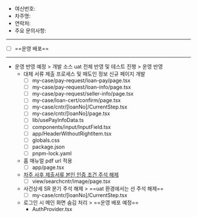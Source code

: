 - 여신번호: 
- 차주명: 
- 연락처: 
- 주요 문의사항: 
***
- [ ] ==운영 배포==
***
- 운영 반영 예정 > 개발 소스 uat 전체 반영 및 테스트 진행 > 운영 반영
	- ​대체 서류 제출 프로세스 및 매도인 정보 신규 페이지 개발
		- [ ] my-case/pay-request/loan-pay/page.tsx
		- [ ] my-case/pay-request/loan-info/page.tsx
		- [ ] my-case/pay-request/seller-info/page.tsx
		- [ ] my-case/loan-cert/confirm/page.tsx
		- [ ] my-case/cntr/[loanNo]/CurrentStep.tsx
		- [ ] my-case/cntr/[loanNo]/page.tsx
		- [ ] lib/usePayInfoData.ts
		- [ ] components/input/InputField.tsx
		- [ ] app/HeaderWithoutRightItem.tsx
		- [ ] globals.css
		- [ ] package.json
		- [ ] pnpm-lock.yaml
	- 홈 매뉴얼 pdf url 적용
		- [ ] app/page.tsx
	- [차주 사후 제출서류 본인 인증 조건 주석 해제](http://211.251.254.64:24001/dev/withuslaw-react-web/-/commit/501c8842d8491e2e71910c054beffc13bd0a3262)
		- [ ] view/searchcntr/image/page.tsx
	- 사건상세 SR 분기 주석 해제 > ==uat 환경에서는 선 주석 해제==
		- [ ] my-case/cntr/[loanNo]/CurrentStep.tsx
	- 로그인 시 메인 화면 숨김 처리 > ==운영 배포 예정==
		- AuthProvider.tsx
